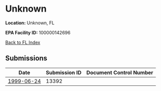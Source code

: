 # Unknown

**Location:** Unknown, FL

**EPA Facility ID:** 100000142696

[Back to FL Index](../../index.md)

## Submissions

| Date | Submission ID | Document Control Number |
|------|--------------|-------------------------|
| [1999-06-24](submissions/13392.md) | 13392 |  |
